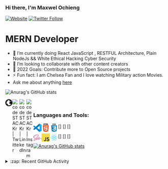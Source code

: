 ### Hi there, I'm Maxwel Ochieng

[![Website](https://img.shields.io/website?label=https://devmaxwel.github.io/portfolio/&style=for-the-badge&url=https%3A%2F%2Fhttps://devmaxwel.github.io/portfolio/)](https://devmaxwel.github.io/portfolio)
[![Twitter Follow](https://img.shields.io/twitter/follow/mochieng_?color=1DA1F2&logo=twitter&style=for-the-badge)](https://twitter.com/intent/follow?original_referer=https%3A%2F%2Fgithub.com%2Fmochieng_&screen_name=mochieng_)


# MERN Developer



- 🌱 I’m currently doing React JavaScript , RESTFUL Architecture, Plain NodeJs && White Ethical Hacking Cyber Security
- 👯 I’m looking to collaborate with other content creators
- 🥅 2022 Goals: Contribute more to Open Source projects
- ⚡ Fun fact: I am Chelsea Fan and I love watching Military action Movies.
- Ask me about anything [here](https://devmaxwel.github.io/portfolio/)


![Anurag's GitHub stats](https://github-readme-stats.vercel.app/api?username=devmaxwel&show_icons=true)

[<img align="left" alt="codeSTACKr.com" width="22px" src="https://raw.githubusercontent.com/iconic/open-iconic/master/svg/globe.svg" />][website]
[<img align="left" alt="codeSTACKr | Twitter" width="22px" src="https://cdn.jsdelivr.net/npm/simple-icons@v3/icons/twitter.svg" />][twitter]
[<img align="left" alt="codeSTACKr | LinkedIn" width="22px" src="https://cdn.jsdelivr.net/npm/simple-icons@v3/icons/linkedin.svg" />][linkedin]
[<img align="left" alt="codeSTACKr | Instagram" width="22px" src="https://cdn.jsdelivr.net/npm/simple-icons@v3/icons/instagram.svg" />][instagram]

<br />

### Languages and Tools:

[<img align="left" alt="Visual Studio Code" width="26px" src="https://raw.githubusercontent.com/github/explore/80688e429a7d4ef2fca1e82350fe8e3517d3494d/topics/visual-studio-code/visual-studio-code.png" />]
[<img align="left" alt="HTML5" width="26px" src="https://raw.githubusercontent.com/github/explore/80688e429a7d4ef2fca1e82350fe8e3517d3494d/topics/html/html.png" />]
[<img align="left" alt="CSS3" width="26px" src="https://raw.githubusercontent.com/github/explore/80688e429a7d4ef2fca1e82350fe8e3517d3494d/topics/css/css.png" />]

[<img align="left" alt="Sass" width="26px" src="https://raw.githubusercontent.com/github/explore/80688e429a7d4ef2fca1e82350fe8e3517d3494d/topics/sass/sass.png" />]
[<img align="left" alt="JavaScript" width="26px" src="https://raw.githubusercontent.com/github/explore/80688e429a7d4ef2fca1e82350fe8e3517d3494d/topics/javascript/javascript.png" />]
[<img align="left" alt="React" width="26px" src="https://raw.githubusercontent.com/github/explore/80688e429a7d4ef2fca1e82350fe8e3517d3494d/topics/react/react.png" />]

[![Anurag's GitHub stats](https://github-readme-stats.vercel.app/api?username=devmaxwel)](https://github.com/devmaxwel/github-readme-stats)
<br />
<br />



<details>
  <summary>:zap: Recent GitHub Activity</summary>
  
<!--START_SECTION:activity-->
1. 🗣 Commented on [#2](#) in [coming-soon](#)
3. ❌ Closed PR [#11](#) in [coming soon](#)
4. 🗣 Commented on [#11](#)
5. 🎉 Merged PR [#10](#) in [coming soon](#)
<!--END_SECTION:activity-->

</details>



[website]: https://devmaxwel.github.io/portfolio/
[twitter]: https://twitter.com/mochieng_
[instagram]: https://instagram.com/devmaxwel
[linkedin]: https://www.linkedin.com/in/maxwel-ochieng-b500471b0/

